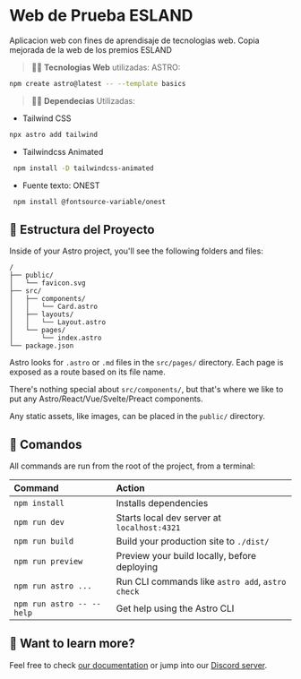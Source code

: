# Web de Prueba ESLAND
Aplicacion web con fines de aprendisaje de tecnologias web. Copia mejorada de la web de los premios ESLAND

> 🧑‍🚀 **Tecnologias Web** utilizadas:
ASTRO:
```sh
npm create astro@latest -- --template basics
```


> 🧑‍🚀 **Dependecias** Utilizadas:

- Tailwind CSS
```sh
npx astro add tailwind
```
- Tailwindcss Animated
```sh
 npm install -D tailwindcss-animated
```
- Fuente texto: ONEST
```sh
 npm install @fontsource-variable/onest
```


## 🚀 Estructura del Proyecto

Inside of your Astro project, you'll see the following folders and files:

```text
/
├── public/
│   └── favicon.svg
├── src/
│   ├── components/
│   │   └── Card.astro
│   ├── layouts/
│   │   └── Layout.astro
│   └── pages/
│       └── index.astro
└── package.json
```

Astro looks for `.astro` or `.md` files in the `src/pages/` directory. Each page is exposed as a route based on its file name.

There's nothing special about `src/components/`, but that's where we like to put any Astro/React/Vue/Svelte/Preact components.

Any static assets, like images, can be placed in the `public/` directory.

## 🧞 Comandos

All commands are run from the root of the project, from a terminal:

| Command                   | Action                                           |
| :------------------------ | :----------------------------------------------- |
| `npm install`             | Installs dependencies                            |
| `npm run dev`             | Starts local dev server at `localhost:4321`      |
| `npm run build`           | Build your production site to `./dist/`          |
| `npm run preview`         | Preview your build locally, before deploying     |
| `npm run astro ...`       | Run CLI commands like `astro add`, `astro check` |
| `npm run astro -- --help` | Get help using the Astro CLI                     |

## 👀 Want to learn more?

Feel free to check [our documentation](https://docs.astro.build) or jump into our [Discord server](https://astro.build/chat).
